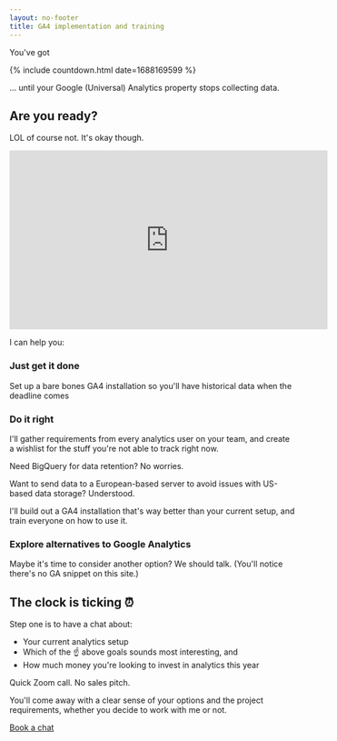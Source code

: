 ```yaml
---
layout: no-footer
title: GA4 implementation and training
---
```


You've got 

{% include countdown.html date=1688169599 %}

... until your Google (Universal) Analytics property stops collecting data.

## Are you ready?

LOL of course not. It's okay though.

<iframe width="560" height="315" src="https://www.youtube-nocookie.com/embed/2c-Dx_EzkN0" title="YouTube video player" frameborder="0" allow="accelerometer; autoplay; clipboard-write; encrypted-media; gyroscope; picture-in-picture; web-share" allowfullscreen></iframe>

I can help you:

### Just get it done

Set up a bare bones GA4 installation so you'll have historical data when the deadline comes

### Do it right

I'll gather requirements from every analytics user on your team, and create a wishlist for the stuff you're not able to track right now.

Need BigQuery for data retention? No worries.

Want to send data to a European-based server to avoid issues with US-based data storage? Understood.

I'll build out a GA4 installation that's way better than your current setup, and train everyone on how to use it.

### Explore alternatives to Google Analytics

Maybe it's time to consider another option? We should talk. (You'll notice there's no GA snippet on this site.)

## The clock is ticking ⏰

Step one is to have a chat about:

- Your current analytics setup
- Which of the ☝️ above goals sounds most interesting, and 
- How much money you're looking to invest in analytics this year

Quick Zoom call. No sales pitch. 

You'll come away with a clear sense of your options and the project requirements, whether you decide to work with me or not.

<div class="center"><a class="btn primary-cta" href="https://cal.com/briandavidhall/google-analytics-omg">Book a chat</a></div>
